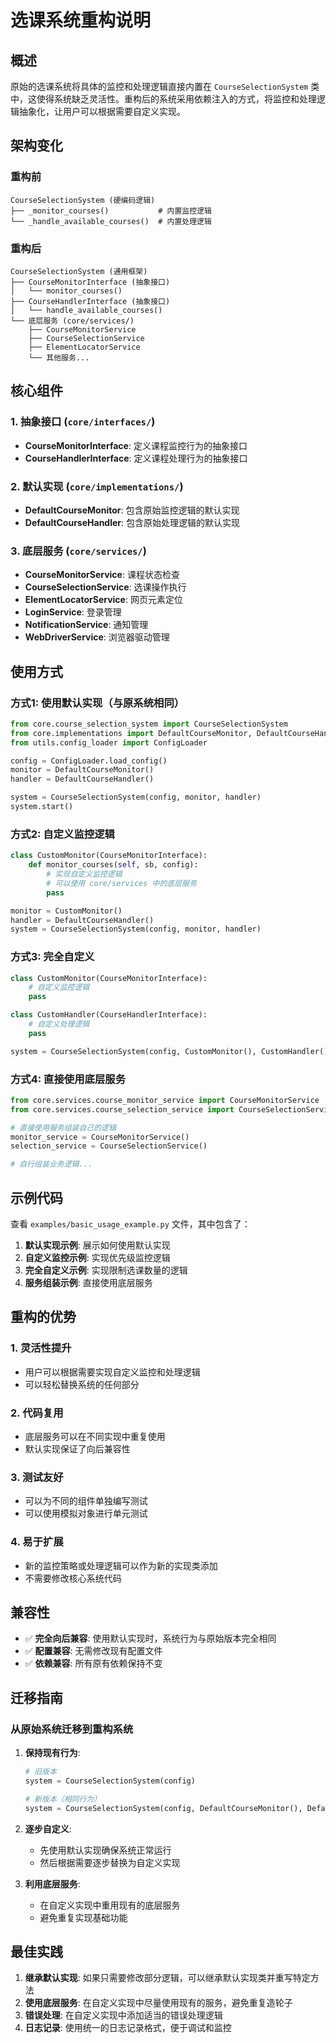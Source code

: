 # 选课系统重构说明

## 概述

原始的选课系统将具体的监控和处理逻辑直接内置在 `CourseSelectionSystem` 类中，这使得系统缺乏灵活性。重构后的系统采用依赖注入的方式，将监控和处理逻辑抽象化，让用户可以根据需要自定义实现。

## 架构变化

### 重构前
```
CourseSelectionSystem (硬编码逻辑)
├── _monitor_courses()           # 内置监控逻辑
└── _handle_available_courses()  # 内置处理逻辑
```

### 重构后
```
CourseSelectionSystem (通用框架)
├── CourseMonitorInterface (抽象接口)
│   └── monitor_courses()
├── CourseHandlerInterface (抽象接口)
│   └── handle_available_courses()
└── 底层服务 (core/services/)
    ├── CourseMonitorService
    ├── CourseSelectionService
    ├── ElementLocatorService
    └── 其他服务...
```

## 核心组件

### 1. 抽象接口 (`core/interfaces/`)
- **CourseMonitorInterface**: 定义课程监控行为的抽象接口
- **CourseHandlerInterface**: 定义课程处理行为的抽象接口

### 2. 默认实现 (`core/implementations/`)
- **DefaultCourseMonitor**: 包含原始监控逻辑的默认实现
- **DefaultCourseHandler**: 包含原始处理逻辑的默认实现

### 3. 底层服务 (`core/services/`)
- **CourseMonitorService**: 课程状态检查
- **CourseSelectionService**: 选课操作执行
- **ElementLocatorService**: 网页元素定位
- **LoginService**: 登录管理
- **NotificationService**: 通知管理
- **WebDriverService**: 浏览器驱动管理

## 使用方式

### 方式1: 使用默认实现（与原系统相同）
```python
from core.course_selection_system import CourseSelectionSystem
from core.implementations import DefaultCourseMonitor, DefaultCourseHandler
from utils.config_loader import ConfigLoader

config = ConfigLoader.load_config()
monitor = DefaultCourseMonitor()
handler = DefaultCourseHandler()

system = CourseSelectionSystem(config, monitor, handler)
system.start()
```

### 方式2: 自定义监控逻辑
```python
class CustomMonitor(CourseMonitorInterface):
    def monitor_courses(self, sb, config):
        # 实现自定义监控逻辑
        # 可以使用 core/services 中的底层服务
        pass

monitor = CustomMonitor()
handler = DefaultCourseHandler()
system = CourseSelectionSystem(config, monitor, handler)
```

### 方式3: 完全自定义
```python
class CustomMonitor(CourseMonitorInterface):
    # 自定义监控逻辑
    pass

class CustomHandler(CourseHandlerInterface):
    # 自定义处理逻辑
    pass

system = CourseSelectionSystem(config, CustomMonitor(), CustomHandler())
```

### 方式4: 直接使用底层服务
```python
from core.services.course_monitor_service import CourseMonitorService
from core.services.course_selection_service import CourseSelectionService

# 直接使用服务组装自己的逻辑
monitor_service = CourseMonitorService()
selection_service = CourseSelectionService()

# 自行组装业务逻辑...
```

## 示例代码

查看 `examples/basic_usage_example.py` 文件，其中包含了：

1. **默认实现示例**: 展示如何使用默认实现
2. **自定义监控示例**: 实现优先级监控逻辑
3. **完全自定义示例**: 实现限制选课数量的逻辑
4. **服务组装示例**: 直接使用底层服务

## 重构的优势

### 1. 灵活性提升
- 用户可以根据需要实现自定义监控和处理逻辑
- 可以轻松替换系统的任何部分

### 2. 代码复用
- 底层服务可以在不同实现中重复使用
- 默认实现保证了向后兼容性

### 3. 测试友好
- 可以为不同的组件单独编写测试
- 可以使用模拟对象进行单元测试

### 4. 易于扩展
- 新的监控策略或处理逻辑可以作为新的实现类添加
- 不需要修改核心系统代码

## 兼容性

- ✅ **完全向后兼容**: 使用默认实现时，系统行为与原始版本完全相同
- ✅ **配置兼容**: 无需修改现有配置文件
- ✅ **依赖兼容**: 所有原有依赖保持不变

## 迁移指南

### 从原始系统迁移到重构系统

1. **保持现有行为**:
   ```python
   # 旧版本
   system = CourseSelectionSystem(config)
   
   # 新版本（相同行为）
   system = CourseSelectionSystem(config, DefaultCourseMonitor(), DefaultCourseHandler())
   ```

2. **逐步自定义**:
   - 先使用默认实现确保系统正常运行
   - 然后根据需要逐步替换为自定义实现

3. **利用底层服务**:
   - 在自定义实现中重用现有的底层服务
   - 避免重复实现基础功能

## 最佳实践

1. **继承默认实现**: 如果只需要修改部分逻辑，可以继承默认实现类并重写特定方法
2. **使用底层服务**: 在自定义实现中尽量使用现有的服务，避免重复造轮子
3. **错误处理**: 在自定义实现中添加适当的错误处理逻辑
4. **日志记录**: 使用统一的日志记录格式，便于调试和监控